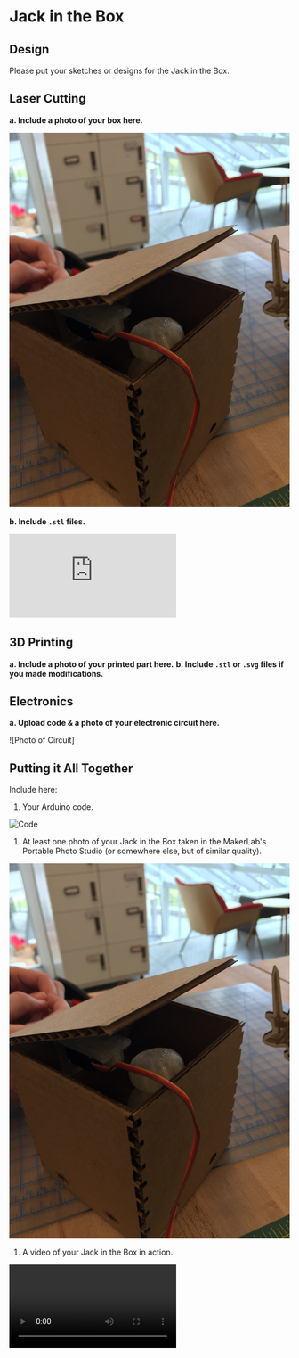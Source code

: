 # Jack in the Box

## Design

Please put your sketches or designs for the Jack in the Box.



## Laser Cutting

**a. Include a photo of your box here.**

![Photo of Box](https://github.com/byellin/IDD-Fa19-Lab5/blob/master/IMG_7244.JPG)

**b. Include `.stl` files.**

![Laser Cutting Files](https://github.com/byellin/IDD-Fa19-Lab5/blob/master/motor%20holder%203d%20printing.stl)

## 3D Printing

**a. Include a photo of your printed part here.**
**b. Include `.stl` or `.svg` files if you made modifications.**

## Electronics

**a. Upload code & a photo of your electronic circuit here.**

![Photo of Circuit]

## Putting it All Together

Include here:
1. Your Arduino code.

![Code](https://github.com/byellin/IDD-Fa19-Lab5/blob/master/JackInTheBox.ino)

1. At least one photo of your Jack in the Box taken in the MakerLab's Portable Photo Studio (or somewhere else, but of similar quality).

![Photo of Jack in the Box](https://github.com/byellin/IDD-Fa19-Lab5/blob/master/IMG_7244.JPG)

1. A video of your Jack in the Box in action.

![Video Link](https://github.com/byellin/IDD-Fa19-Lab5/blob/master/Jack%20In%20The%20Box.MOV)
